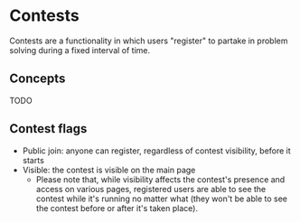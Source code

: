 # Contests

Contests are a functionality in which users "register" to partake in problem solving during a fixed interval of time.

## Concepts

TODO

## Contest flags

- Public join: anyone can register, regardless of contest visibility, before it starts
- Visible: the contest is visible on the main page
    - Please note that, while visibility affects the contest's presence and access on various pages, registered users are able to see the contest while it's running no matter what (they won't be able to see the contest before or after it's taken place).

